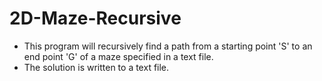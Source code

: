 2D-Maze-Recursive
=================

- This program will recursively find a path from a starting point 'S' to an end point 'G' of a maze specified in a text file.
- The solution is written to a text file.